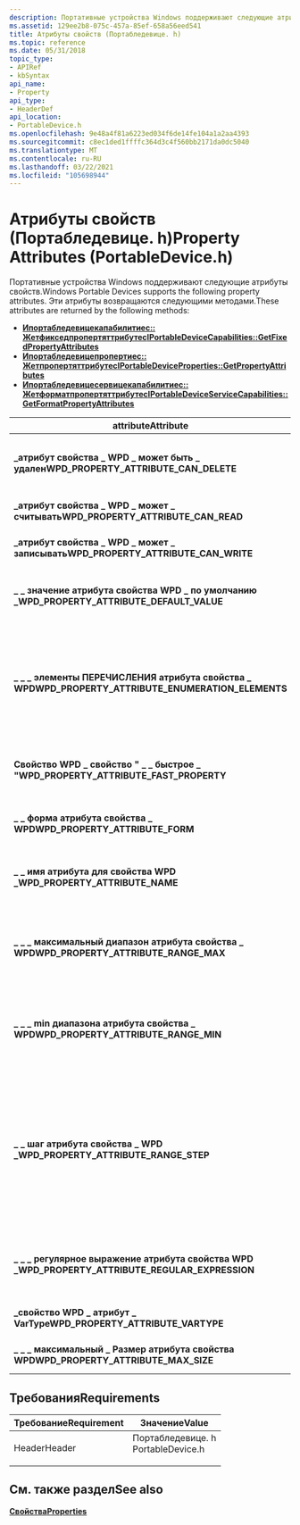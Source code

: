 ```yaml
---
description: Портативные устройства Windows поддерживают следующие атрибуты свойств.
ms.assetid: 129ee2b8-075c-457a-85ef-658a56eed541
title: Атрибуты свойств (Портабледевице. h)
ms.topic: reference
ms.date: 05/31/2018
topic_type:
- APIRef
- kbSyntax
api_name:
- Property
api_type:
- HeaderDef
api_location:
- PortableDevice.h
ms.openlocfilehash: 9e48a4f81a6223ed034f6de14fe104a1a2aa4393
ms.sourcegitcommit: c8ec1ded1ffffc364d3c4f560bb2171da0dc5040
ms.translationtype: MT
ms.contentlocale: ru-RU
ms.lasthandoff: 03/22/2021
ms.locfileid: "105698944"
---
```

# <a name="property-attributes-portabledeviceh"></a><span data-ttu-id="7a4c5-103">Атрибуты свойств (Портабледевице. h)</span><span class="sxs-lookup"><span data-stu-id="7a4c5-103">Property Attributes (PortableDevice.h)</span></span>

<span data-ttu-id="7a4c5-104">Портативные устройства Windows поддерживают следующие атрибуты свойств.</span><span class="sxs-lookup"><span data-stu-id="7a4c5-104">Windows Portable Devices supports the following property attributes.</span></span> <span data-ttu-id="7a4c5-105">Эти атрибуты возвращаются следующими методами.</span><span class="sxs-lookup"><span data-stu-id="7a4c5-105">These attributes are returned by the following methods:</span></span>

-   [<span data-ttu-id="7a4c5-106">**Ипортабледевицекапабилитиес:: Жетфикседпропертяттрибутес**</span><span class="sxs-lookup"><span data-stu-id="7a4c5-106">**IPortableDeviceCapabilities::GetFixedPropertyAttributes**</span></span>](/windows/desktop/api/PortableDeviceApi/nf-portabledeviceapi-iportabledevicecapabilities-getfixedpropertyattributes)
-   [<span data-ttu-id="7a4c5-107">**Ипортабледевицепропертиес:: Жетпропертяттрибутес**</span><span class="sxs-lookup"><span data-stu-id="7a4c5-107">**IPortableDeviceProperties::GetPropertyAttributes**</span></span>](/windows/desktop/api/PortableDeviceApi/nf-portabledeviceapi-iportabledeviceproperties-getpropertyattributes)
-   [<span data-ttu-id="7a4c5-108">**Ипортабледевицесервицекапабилитиес:: Жетформатпропертяттрибутес**</span><span class="sxs-lookup"><span data-stu-id="7a4c5-108">**IPortableDeviceServiceCapabilities::GetFormatPropertyAttributes**</span></span>](/windows/desktop/api/PortableDeviceAPI/nf-portabledeviceapi-iportabledeviceservicecapabilities-getformatpropertyattributes)



| <span data-ttu-id="7a4c5-109">attribute</span><span class="sxs-lookup"><span data-stu-id="7a4c5-109">Attribute</span></span>                                           | <span data-ttu-id="7a4c5-110">VarType</span><span class="sxs-lookup"><span data-stu-id="7a4c5-110">VarType</span></span>         | <span data-ttu-id="7a4c5-111">Описание</span><span class="sxs-lookup"><span data-stu-id="7a4c5-111">Description</span></span>                                                                                                                                                                                                                                                                                                                                                                                    |
|-----------------------------------------------------|-----------------|------------------------------------------------------------------------------------------------------------------------------------------------------------------------------------------------------------------------------------------------------------------------------------------------------------------------------------------------------------------------------------------------|
| <span data-ttu-id="7a4c5-112">**\_атрибут свойства \_ WPD \_ может быть \_ удален**</span><span class="sxs-lookup"><span data-stu-id="7a4c5-112">**WPD\_PROPERTY\_ATTRIBUTE\_CAN\_DELETE**</span></span>           | <span data-ttu-id="7a4c5-113">**Логическое значение VT \_**</span><span class="sxs-lookup"><span data-stu-id="7a4c5-113">**VT\_BOOL**</span></span>    | <span data-ttu-id="7a4c5-114">Логическое значение, указывающее, может ли клиент удалить свойство.</span><span class="sxs-lookup"><span data-stu-id="7a4c5-114">A Boolean value that specifies whether the client can delete the property.</span></span> <span data-ttu-id="7a4c5-115">Чтобы удалить свойство, присвойте ему значение VT \_ Empty.</span><span class="sxs-lookup"><span data-stu-id="7a4c5-115">To delete a property, set its value to VT\_EMPTY.</span></span>                                                                                                                                                                                                                                                                   |
| <span data-ttu-id="7a4c5-116">**\_атрибут свойства \_ WPD \_ может \_ считывать**</span><span class="sxs-lookup"><span data-stu-id="7a4c5-116">**WPD\_PROPERTY\_ATTRIBUTE\_CAN\_READ**</span></span>             | <span data-ttu-id="7a4c5-117">**Логическое значение VT \_**</span><span class="sxs-lookup"><span data-stu-id="7a4c5-117">**VT\_BOOL**</span></span>    | <span data-ttu-id="7a4c5-118">Логическое значение, указывающее, может ли клиент считывать свойство.</span><span class="sxs-lookup"><span data-stu-id="7a4c5-118">A Boolean value that specifies whether the client can read the property.</span></span>                                                                                                                                                                                                                                                                                                                       |
| <span data-ttu-id="7a4c5-119">**\_атрибут свойства \_ WPD \_ может \_ записывать**</span><span class="sxs-lookup"><span data-stu-id="7a4c5-119">**WPD\_PROPERTY\_ATTRIBUTE\_CAN\_WRITE**</span></span>            | <span data-ttu-id="7a4c5-120">**Логическое значение VT \_**</span><span class="sxs-lookup"><span data-stu-id="7a4c5-120">**VT\_BOOL**</span></span>    | <span data-ttu-id="7a4c5-121">Логическое значение, указывающее, может ли клиент изменять свойство.</span><span class="sxs-lookup"><span data-stu-id="7a4c5-121">A Boolean value that specifies whether the client can modify the property.</span></span>                                                                                                                                                                                                                                                                                                                     |
| <span data-ttu-id="7a4c5-122">**\_ \_ значение атрибута свойства WPD \_ по умолчанию \_**</span><span class="sxs-lookup"><span data-stu-id="7a4c5-122">**WPD\_PROPERTY\_ATTRIBUTE\_DEFAULT\_VALUE**</span></span>        | <span data-ttu-id="7a4c5-123">VT \_ *XXXX*</span><span class="sxs-lookup"><span data-stu-id="7a4c5-123">VT\_*XXXX*</span></span>      | <span data-ttu-id="7a4c5-124">Значение, определяемое устройством, которое указывает значение свойства по умолчанию.</span><span class="sxs-lookup"><span data-stu-id="7a4c5-124">A value that is defined by the device that specifies the default value of a property.</span></span> <span data-ttu-id="7a4c5-125">Это относится только к записываемым свойствам.</span><span class="sxs-lookup"><span data-stu-id="7a4c5-125">This applies to writeable properties only.</span></span>                                                                                                                                                                                                                                                               |
| <span data-ttu-id="7a4c5-126">**\_ \_ \_ элементы ПЕРЕЧИСЛЕНИЯ атрибута свойства \_ WPD**</span><span class="sxs-lookup"><span data-stu-id="7a4c5-126">**WPD\_PROPERTY\_ATTRIBUTE\_ENUMERATION\_ELEMENTS**</span></span> | <span data-ttu-id="7a4c5-127">**VT \_ Unknown**</span><span class="sxs-lookup"><span data-stu-id="7a4c5-127">**VT\_UNKNOWN**</span></span> | <span data-ttu-id="7a4c5-128">Интерфейс [**ипортабледевицепропвариантколлектион**](iportabledevicepropvariantcollection.md) , который содержит коллекцию значений для свойства, чей атрибут **\_ \_ \_ формы свойства WPD** имеет значение **\_ \_ \_ \_ перечисление формы атрибута типа WPD**.</span><span class="sxs-lookup"><span data-stu-id="7a4c5-128">An [**IPortableDevicePropVariantCollection**](iportabledevicepropvariantcollection.md) interface that contains a collection of values for a property whose **WPD\_PROPERTY\_ATTRIBUTE\_FORM** attribute is **WPD\_PROPERTY\_ATTRIBUTE\_FORM\_ENUMERATION**.</span></span> <span data-ttu-id="7a4c5-129">Тип данных зависит от запрашиваемого свойства.</span><span class="sxs-lookup"><span data-stu-id="7a4c5-129">The data type depends on the property being queried.</span></span>                                                                              |
| <span data-ttu-id="7a4c5-130">**Свойство WPD \_ свойство " \_ \_ быстрое \_ "**</span><span class="sxs-lookup"><span data-stu-id="7a4c5-130">**WPD\_PROPERTY\_ATTRIBUTE\_FAST\_PROPERTY**</span></span>        | <span data-ttu-id="7a4c5-131">**Логическое значение VT \_**</span><span class="sxs-lookup"><span data-stu-id="7a4c5-131">**VT\_BOOL**</span></span>    | <span data-ttu-id="7a4c5-132">Если значение — true, это свойство принадлежит группе *быстрых свойств* .</span><span class="sxs-lookup"><span data-stu-id="7a4c5-132">If True, then this property belongs to the *fast properties* group.</span></span> <span data-ttu-id="7a4c5-133">Это свойства, которые можно быстро получить с устройства.</span><span class="sxs-lookup"><span data-stu-id="7a4c5-133">These are properties that can be retrieved from the device quickly.</span></span>                                                                                                                                                                                                                                                        |
| <span data-ttu-id="7a4c5-134">**\_ \_ форма атрибута свойства \_ WPD**</span><span class="sxs-lookup"><span data-stu-id="7a4c5-134">**WPD\_PROPERTY\_ATTRIBUTE\_FORM**</span></span>                  | <span data-ttu-id="7a4c5-135">**VT \_ UI4**</span><span class="sxs-lookup"><span data-stu-id="7a4c5-135">**VT\_UI4**</span></span>     | <span data-ttu-id="7a4c5-136">Перечислимое значение [**впдаттрибутеформ**](wpdattributeform.md) , указывающее форму допустимых значений, допустимых для этого свойства.</span><span class="sxs-lookup"><span data-stu-id="7a4c5-136">A [**WpdAttributeForm**](wpdattributeform.md) enumerated value that specifies the form of the valid values allowed for this property.</span></span>                                                                                                                                                                                                                                                         |
| <span data-ttu-id="7a4c5-137">**\_ \_ имя атрибута для свойства WPD \_**</span><span class="sxs-lookup"><span data-stu-id="7a4c5-137">**WPD\_PROPERTY\_ATTRIBUTE\_NAME**</span></span>                  | <span data-ttu-id="7a4c5-138">**VT \_ LPWSTR**</span><span class="sxs-lookup"><span data-stu-id="7a4c5-138">**VT\_LPWSTR**</span></span>  | <span data-ttu-id="7a4c5-139">Строка, указывающая понятное для сценария имя свойства.</span><span class="sxs-lookup"><span data-stu-id="7a4c5-139">A string that specifies the script-friendly name of the property.</span></span> <span data-ttu-id="7a4c5-140">Допустимые символы: алфавитные буквы \[ a-zA-Z0-9 \] и " \_ ".</span><span class="sxs-lookup"><span data-stu-id="7a4c5-140">Valid characters are alphanumeric \[a-zA-Z0-9\] and '\_'.</span></span>                                                                                                                                                                                                                                                                    |
| <span data-ttu-id="7a4c5-141">**\_ \_ \_ максимальный диапазон атрибута свойства \_ WPD**</span><span class="sxs-lookup"><span data-stu-id="7a4c5-141">**WPD\_PROPERTY\_ATTRIBUTE\_RANGE\_MAX**</span></span>            | <span data-ttu-id="7a4c5-142">VT \_ *XXXX*</span><span class="sxs-lookup"><span data-stu-id="7a4c5-142">VT\_*XXXX*</span></span>      | <span data-ttu-id="7a4c5-143">Максимальное значение свойства, атрибутом **\_ \_ \_ формы свойства WPD** которого является **\_ \_ \_ \_ диапазон форм атрибутов типа WPD**.</span><span class="sxs-lookup"><span data-stu-id="7a4c5-143">The maximum value for a property whose **WPD\_PROPERTY\_ATTRIBUTE\_FORM** attribute is **WPD\_PROPERTY\_ATTRIBUTE\_FORM\_RANGE**.</span></span> <span data-ttu-id="7a4c5-144">Тип данных может быть любым из числовых типов.</span><span class="sxs-lookup"><span data-stu-id="7a4c5-144">The data type can be any of the numeric types.</span></span>                                                                                                                                                                                                               |
| <span data-ttu-id="7a4c5-145">**\_ \_ \_ min диапазона атрибута свойства \_ WPD**</span><span class="sxs-lookup"><span data-stu-id="7a4c5-145">**WPD\_PROPERTY\_ATTRIBUTE\_RANGE\_MIN**</span></span>            | <span data-ttu-id="7a4c5-146">VT \_ *XXXX*</span><span class="sxs-lookup"><span data-stu-id="7a4c5-146">VT\_*XXXX*</span></span>      | <span data-ttu-id="7a4c5-147">Минимальное значение свойства, атрибутом **\_ \_ \_ формы свойства WPD** которого является **\_ \_ \_ \_ диапазон форм атрибутов типа WPD**.</span><span class="sxs-lookup"><span data-stu-id="7a4c5-147">The minimum value for a property whose **WPD\_PROPERTY\_ATTRIBUTE\_FORM** attribute is **WPD\_PROPERTY\_ATTRIBUTE\_FORM\_RANGE**.</span></span> <span data-ttu-id="7a4c5-148">Тип данных может быть любым из числовых типов.</span><span class="sxs-lookup"><span data-stu-id="7a4c5-148">The data type can be any of the numeric types.</span></span>                                                                                                                                                                                                               |
| <span data-ttu-id="7a4c5-149">**\_ \_ шаг атрибута свойства \_ WPD \_**</span><span class="sxs-lookup"><span data-stu-id="7a4c5-149">**WPD\_PROPERTY\_ATTRIBUTE\_RANGE\_STEP**</span></span>           | <span data-ttu-id="7a4c5-150">VT \_ *XXXX*</span><span class="sxs-lookup"><span data-stu-id="7a4c5-150">VT\_*XXXX*</span></span>      | <span data-ttu-id="7a4c5-151">Значение шага для свойства, атрибутом которого является атрибут **\_ свойства \_ \_** WPD, **является \_ \_ \_ \_ диапазон формы атрибута WPD**.</span><span class="sxs-lookup"><span data-stu-id="7a4c5-151">The step value for a property whose **WPD\_PROPERTY\_ATTRIBUTE\_FORM** attribute is **WPD\_PROPERTY\_ATTRIBUTE\_FORM\_RANGE**.</span></span> <span data-ttu-id="7a4c5-152">Шаг определяет, сколько должно измениться свойство диапазона.</span><span class="sxs-lookup"><span data-stu-id="7a4c5-152">The step specifies by how much a range property must change.</span></span> <span data-ttu-id="7a4c5-153">Например, свойство с минимальным значением 10, максимальным значением 20, а шаг 5 может иметь следующие значения: **10**, **15**, **20**.</span><span class="sxs-lookup"><span data-stu-id="7a4c5-153">For example, a property with a minimum value of 10, a maximum value of 20, and a step of 5 could have the following values: **10**, **15**, **20**.</span></span> <span data-ttu-id="7a4c5-154">Тип данных может быть любым из числовых типов.</span><span class="sxs-lookup"><span data-stu-id="7a4c5-154">The data type can be any of the numeric types.</span></span> |
| <span data-ttu-id="7a4c5-155">**\_ \_ \_ регулярное выражение атрибута свойства WPD \_**</span><span class="sxs-lookup"><span data-stu-id="7a4c5-155">**WPD\_PROPERTY\_ATTRIBUTE\_REGULAR\_EXPRESSION**</span></span>   | <span data-ttu-id="7a4c5-156">**VT \_ LPWSTR**</span><span class="sxs-lookup"><span data-stu-id="7a4c5-156">**VT\_LPWSTR**</span></span>  | <span data-ttu-id="7a4c5-157">Строка регулярного выражения, указывающая допустимые значения для свойств, форма которых является **\_ \_ \_ \_ регулярным \_ выражением в форме атрибута свойства WPD**.</span><span class="sxs-lookup"><span data-stu-id="7a4c5-157">A regular expression string that specifies acceptable values for properties whose form is **WPD\_PROPERTY\_ATTRIBUTE\_FORM\_REGULAR\_EXPRESSION**.</span></span>                                                                                                                                                                                                                                             |
| <span data-ttu-id="7a4c5-158">**\_свойство WPD \_ атрибут \_ VarType**</span><span class="sxs-lookup"><span data-stu-id="7a4c5-158">**WPD\_PROPERTY\_ATTRIBUTE\_VARTYPE**</span></span>               | <span data-ttu-id="7a4c5-159">**VT \_ UI4**</span><span class="sxs-lookup"><span data-stu-id="7a4c5-159">**VT\_UI4**</span></span>     | <span data-ttu-id="7a4c5-160">Целое число, указывающее VARTYPE свойства, например **VT \_ bool**.</span><span class="sxs-lookup"><span data-stu-id="7a4c5-160">An integer that specifies the VARTYPE of the property, for example, **VT\_BOOL**.</span></span>                                                                                                                                                                                                                                                                                                              |
| <span data-ttu-id="7a4c5-161">**\_ \_ \_ максимальный \_ Размер атрибута свойства WPD**</span><span class="sxs-lookup"><span data-stu-id="7a4c5-161">**WPD\_PROPERTY\_ATTRIBUTE\_MAX\_SIZE**</span></span>             | <span data-ttu-id="7a4c5-162">**VT \_ UI8**</span><span class="sxs-lookup"><span data-stu-id="7a4c5-162">**VT\_UI8**</span></span>     | <span data-ttu-id="7a4c5-163">Значение, указывающее максимальный размер значения этого свойства в байтах.</span><span class="sxs-lookup"><span data-stu-id="7a4c5-163">A value that specifies the maximum size for the value of this property, in bytes.</span></span>                                                                                                                                                                                                                                                                                                              |



 

## <a name="requirements"></a><span data-ttu-id="7a4c5-164">Требования</span><span class="sxs-lookup"><span data-stu-id="7a4c5-164">Requirements</span></span>



| <span data-ttu-id="7a4c5-165">Требование</span><span class="sxs-lookup"><span data-stu-id="7a4c5-165">Requirement</span></span> | <span data-ttu-id="7a4c5-166">Значение</span><span class="sxs-lookup"><span data-stu-id="7a4c5-166">Value</span></span> |
|-------------------|---------------------------------------------------------------------------------------------|
| <span data-ttu-id="7a4c5-167">Header</span><span class="sxs-lookup"><span data-stu-id="7a4c5-167">Header</span></span><br/> | <dl> <span data-ttu-id="7a4c5-168"><dt>Портабледевице. h</dt></span><span class="sxs-lookup"><span data-stu-id="7a4c5-168"><dt>PortableDevice.h</dt></span></span> </dl> |



## <a name="see-also"></a><span data-ttu-id="7a4c5-169">См. также раздел</span><span class="sxs-lookup"><span data-stu-id="7a4c5-169">See also</span></span>

<dl> <dt>

[<span data-ttu-id="7a4c5-170">**Свойства**</span><span class="sxs-lookup"><span data-stu-id="7a4c5-170">**Properties**</span></span>](properties-and-attributes.md)
</dt> </dl>

 

 




